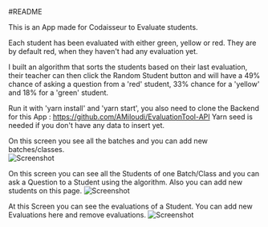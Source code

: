 #README

This is an App made for Codaisseur to Evaluate students.

Each student has been evaluated with either green, yellow or red. They are by default red, when they haven't had any evaluation yet.

I built an algorithm that sorts the students based on their last evaluation, their teacher can then click the Random Student button and will have a 49% chance of asking a question from a 'red' student, 33% chance for a 'yellow' and 18% for a 'green' student.

Run it with 'yarn install' and 'yarn start', you also need to clone the Backend for this App : https://github.com/AMiloudi/EvaluationTool-API
Yarn seed is needed if you don't have any data to insert yet.

On this screen you see all the batches and you can add new batches/classes.  
![Screenshot](http://res.cloudinary.com/amiloudi/image/upload/v1520860032/Batch_urtgm5.png)

On this screen you can see all the Students of one Batch/Class and you can ask a Question to a Student using the algorithm. Also you can add new students on this page.
![Screenshot](http://res.cloudinary.com/amiloudi/image/upload/v1520860028/Student_ykwntv.png)

At this Screen you can see the evaluations of a Student. You can add new Evaluations here and remove evaluations.
![Screenshot](http://res.cloudinary.com/amiloudi/image/upload/v1520860027/Screenshot_from_2018-03-12_13-59-19_ucykgd.png)
